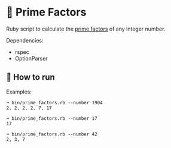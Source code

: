 # :1234: Prime Factors

Ruby script to calculate the [prime factors](https://www.mathsisfun.com/prime-factorization.html) of any integer number. 

Dependencies:
- rspec
- OptionParser

## :rocket: How to run 

Examples:

```
➜ bin/prime_factors.rb --number 1904
2, 2, 2, 2, 7, 17

➜ bin/prime_factors.rb --number 17
17

➜ bin/prime_factors.rb --number 42
2, 3, 7 
